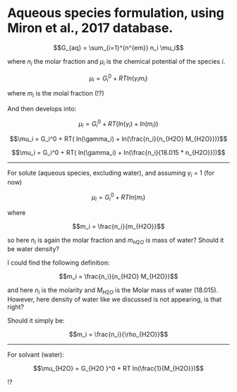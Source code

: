 # Aqueous species formulation, using Miron et al., 2017 database.


```math
G_{aq} = \sum_{i=1}^{n^{em}} n_i \mu_i
```

where $n_i$ the molar fraction and $\mu_i$ is the chemical potential of the species $i$.

```math
\mu_i  = G_i^0 + RT ln(\gamma_i m_i)
```

where $m_i$ is the molal fraction (!?)

And then develops into:



```math
\mu_i  = G_i^0 + RT( ln(\gamma_i) + ln(m_i))
```

```math
\mu_i  = G_i^0 + RT( ln(\gamma_i) + ln(\frac{n_i}{n_{H2O} M_{H2O}}))
```

```math
\mu_i  = G_i^0 + RT( ln(\gamma_i) + ln(\frac{n_i}{18.015 * n_{H2O}}))
```


---

For solute (aqueous species, excluding water), and assuming $\gamma_i$ = 1 (for now)

```math
\mu_i  = G_i^0 + RT ln(m_i)
```

where 

```math
m_i  = \frac{n_i}{m_{H2O}}
```

so here $n_i$ is again the molar fraction and $m_{H2O}$ is mass of water? Should it be water density?

I could find the following definition:

```math
m_i  = \frac{n_i}{n_{H2O} M_{H2O}}
```
and here $n_i$ is the molarity and $M_{H2O}$ is the Molar mass of water (18.015). However, here density of water like we discussed is not appearing, is that right?

Should it simply be:

```math
m_i  = \frac{n_i}{\rho_{H2O}}
```

---

For solvant (water):

```math
\mu_{H2O}  = G_{H2O }^0 + RT ln(\frac{1}{M_{H2O}})
```

!?
